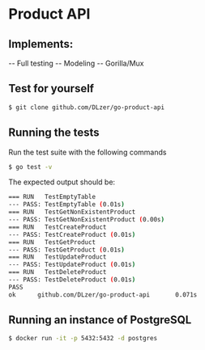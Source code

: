 # Product API

## Implements:
-- Full testing
-- Modeling
-- Gorilla/Mux

## Test for yourself
```bash
$ git clone github.com/DLzer/go-product-api
```

## Running the tests
Run the test suite with the following commands
```bash
$ go test -v
```
The expected output should be:
```bash
=== RUN   TestEmptyTable
--- PASS: TestEmptyTable (0.01s)
=== RUN   TestGetNonExistentProduct
--- PASS: TestGetNonExistentProduct (0.00s)
=== RUN   TestCreateProduct
--- PASS: TestCreateProduct (0.01s)
=== RUN   TestGetProduct
--- PASS: TestGetProduct (0.01s)
=== RUN   TestUpdateProduct
--- PASS: TestUpdateProduct (0.01s)
=== RUN   TestDeleteProduct
--- PASS: TestDeleteProduct (0.01s)
PASS
ok      github.com/DLzer/go-product-api       0.071s
```

## Running an instance of PostgreSQL
```bash
$ docker run -it -p 5432:5432 -d postgres
```

